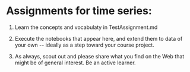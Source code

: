 # Assignments for time series: 

1. Learn the concepts and vocabulaty in TestAssignment.md

2. Execute the notebooks that appear here, and extend them to data of your own -- ideally as a step toward your course project. 

3. As always, scout out and please share what you find on the Web that might be of general interest. Be an active learner. 
